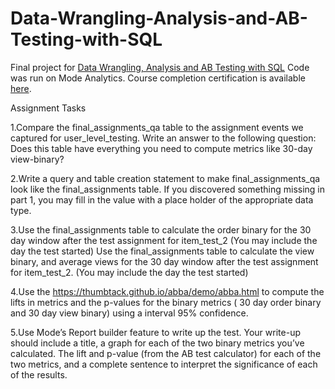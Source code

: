 # Data-Wrangling-Analysis-and-AB-Testing-with-SQL
Final project for [Data Wrangling, Analysis and AB Testing with SQL](https://www.coursera.org/learn/data-wrangling-analysis-abtesting) Code was run on Mode Analytics. 
Course completion certification is available [here](https://coursera.org/share/b0b3419d7ce47dcec8e6ac4831c05fa4).

Assignment Tasks

1.Compare the final_assignments_qa table to the assignment events we captured for user_level_testing. Write an answer to the following question: Does this table have everything you need to compute metrics like 30-day view-binary?

2.Write a query and table creation statement to make final_assignments_qa look like the final_assignments table. If you discovered something missing in part 1, you may fill in the value with a place holder of the appropriate data type. 

3.Use the final_assignments table to calculate the order binary for the 30 day window after the test assignment for item_test_2 (You may include the day the test started)
Use the final_assignments table to calculate the view binary, and average views for the 30 day window after the test assignment for item_test_2. (You may include the day the test started)

4.Use the https://thumbtack.github.io/abba/demo/abba.html to compute the lifts in metrics and the p-values for the binary metrics ( 30 day order binary and 30 day view binary) using a interval 95% confidence. 

5.Use Mode’s Report builder feature to write up the test. Your write-up should include a title, a graph for each of the two binary metrics you’ve calculated. The lift and p-value (from the AB test calculator) for each of the two metrics, and a complete sentence to interpret the significance of each of the results.
